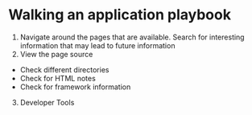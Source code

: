 # Walking an application playbook
1. Navigate around the pages that are available. Search for interesting information that may lead to future information
2. View the page source
  - Check different directories
  - Check for HTML notes
  - Check for framework information
3. Developer Tools
